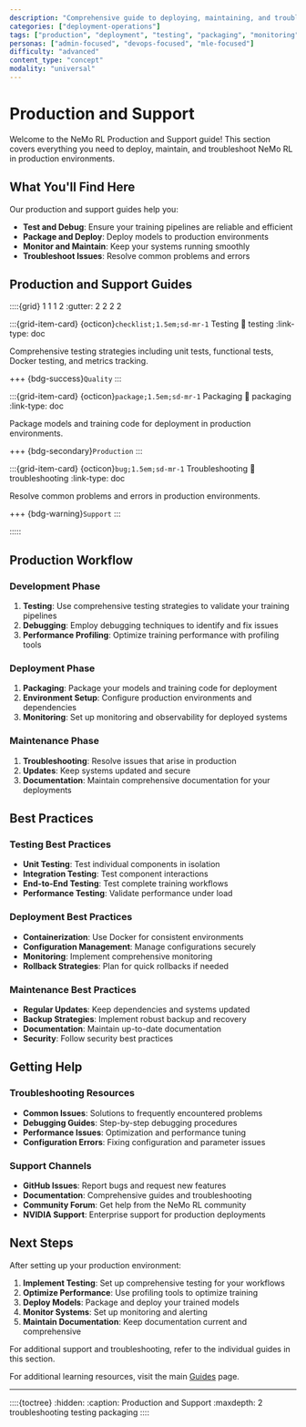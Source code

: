 ```yaml
---
description: "Comprehensive guide to deploying, maintaining, and troubleshooting NeMo RL in production environments including testing, packaging, and monitoring"
categories: ["deployment-operations"]
tags: ["production", "deployment", "testing", "packaging", "monitoring", "troubleshooting", "documentation"]
personas: ["admin-focused", "devops-focused", "mle-focused"]
difficulty: "advanced"
content_type: "concept"
modality: "universal"
---
```


# Production and Support

Welcome to the NeMo RL Production and Support guide! This section covers everything you need to deploy, maintain, and troubleshoot NeMo RL in production environments.

## What You'll Find Here

Our production and support guides help you:

- **Test and Debug**: Ensure your training pipelines are reliable and efficient
- **Package and Deploy**: Deploy models to production environments
- **Monitor and Maintain**: Keep your systems running smoothly
- **Troubleshoot Issues**: Resolve common problems and errors

## Production and Support Guides

::::{grid} 1 1 1 2
:gutter: 2 2 2 2

:::{grid-item-card} {octicon}`checklist;1.5em;sd-mr-1` Testing
:link: testing
:link-type: doc

Comprehensive testing strategies including unit tests, functional tests, Docker testing, and metrics tracking.

+++
{bdg-success}`Quality`
:::

:::{grid-item-card} {octicon}`package;1.5em;sd-mr-1` Packaging
:link: packaging
:link-type: doc

Package models and training code for deployment in production environments.

+++
{bdg-secondary}`Production`
:::



:::{grid-item-card} {octicon}`bug;1.5em;sd-mr-1` Troubleshooting
:link: troubleshooting
:link-type: doc

Resolve common problems and errors in production environments.

+++
{bdg-warning}`Support`
:::

:::::

## Production Workflow

### **Development Phase**
1. **Testing**: Use comprehensive testing strategies to validate your training pipelines
2. **Debugging**: Employ debugging techniques to identify and fix issues
3. **Performance Profiling**: Optimize training performance with profiling tools

### **Deployment Phase**
1. **Packaging**: Package your models and training code for deployment
2. **Environment Setup**: Configure production environments and dependencies
3. **Monitoring**: Set up monitoring and observability for deployed systems

### **Maintenance Phase**
1. **Troubleshooting**: Resolve issues that arise in production
2. **Updates**: Keep systems updated and secure
3. **Documentation**: Maintain comprehensive documentation for your deployments

## Best Practices

### **Testing Best Practices**
- **Unit Testing**: Test individual components in isolation
- **Integration Testing**: Test component interactions
- **End-to-End Testing**: Test complete training workflows
- **Performance Testing**: Validate performance under load

### **Deployment Best Practices**
- **Containerization**: Use Docker for consistent environments
- **Configuration Management**: Manage configurations securely
- **Monitoring**: Implement comprehensive monitoring
- **Rollback Strategies**: Plan for quick rollbacks if needed

### **Maintenance Best Practices**
- **Regular Updates**: Keep dependencies and systems updated
- **Backup Strategies**: Implement robust backup and recovery
- **Documentation**: Maintain up-to-date documentation
- **Security**: Follow security best practices

## Getting Help

### **Troubleshooting Resources**
- **Common Issues**: Solutions to frequently encountered problems
- **Debugging Guides**: Step-by-step debugging procedures
- **Performance Issues**: Optimization and performance tuning
- **Configuration Errors**: Fixing configuration and parameter issues

### **Support Channels**
- **GitHub Issues**: Report bugs and request new features
- **Documentation**: Comprehensive guides and troubleshooting
- **Community Forum**: Get help from the NeMo RL community
- **NVIDIA Support**: Enterprise support for production deployments

## Next Steps

After setting up your production environment:

1. **Implement Testing**: Set up comprehensive testing for your workflows
2. **Optimize Performance**: Use profiling tools to optimize training
3. **Deploy Models**: Package and deploy your trained models
4. **Monitor Systems**: Set up monitoring and alerting
5. **Maintain Documentation**: Keep documentation current and comprehensive

For additional support and troubleshooting, refer to the individual guides in this section.

For additional learning resources, visit the main [Guides](../index) page.

---

::::{toctree}
:hidden:
:caption: Production and Support
:maxdepth: 2
troubleshooting
testing
packaging
:::: 

 